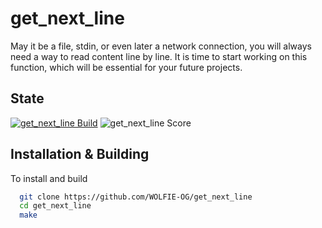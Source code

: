# get_next_line

May it be a file, stdin, or even later a network connection, you will always need a way to read content line by line. It is time to start working on this function, which will be essential for your future projects.

## State

[![get_next_line Build](https://img.shields.io/github/actions/workflow/status/WOLFIE-OG/get_next_line/makefile.yml?style=for-the-badge)](https://github.com/WOLFIE-OG/get_next_line/actions/workflows/makefile.yml) ![get_next_line Score](https://img.shields.io/badge/Score-125%2F125-brightgreen?style=for-the-badge)

## Installation & Building

To install and build

```bash
  git clone https://github.com/WOLFIE-OG/get_next_line
  cd get_next_line
  make
```
